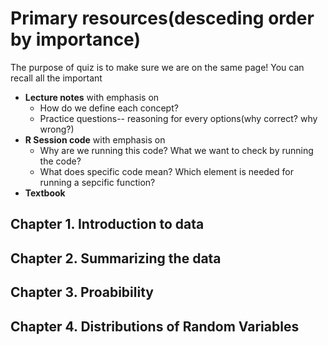 # Primary resources(desceding order by **importance**)

The purpose of quiz is to make sure we are on the same page! You can recall all the important 

  * **Lecture notes** with emphasis on
      * How do we define each concept?
      * Practice questions-- reasoning for every options(why correct? why wrong?)
  * **R Session code** with emphasis on
      * Why are we running this code? What we want to check by running the code?
      * What does specific code mean? Which element is needed for running a sepcific function?
  * **Textbook** 


## Chapter 1. Introduction to data

## Chapter 2. Summarizing the data

## Chapter 3. Proabibility

## Chapter 4. Distributions of Random Variables
 
